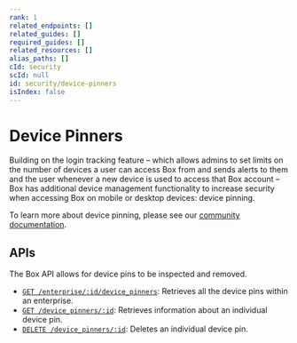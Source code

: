 ```yaml
---
rank: 1
related_endpoints: []
related_guides: []
required_guides: []
related_resources: []
alias_paths: []
cId: security
scId: null
id: security/device-pinners
isIndex: false
---
```


# Device Pinners

Building on the login tracking feature – which allows admins to set limits on
the number of devices a user can access Box from and sends alerts to them and
the user whenever a new device is used to access that Box account – Box has
additional device management functionality to increase security when accessing
Box on mobile or desktop devices: device pinning.

To learn more about device pinning, please see our [community
documentation][community].

## APIs

The Box API allows for device pins to be inspected and removed.

* [`GET /enterprise/:id/device_pinners`](e://get-enterprises-id-device-pinners):
Retrieves all the device pins within an enterprise.
* [`GET /device_pinners/:id`](e://get-device-pinners-id): Retrieves information
about an individual device pin.
* [`DELETE /device_pinners/:id`](e://delete-device-pinners-id): Deletes an
individual device pin.

[community]: https://community.box.com/t5/How-to-Guides-for-Admins/Device-Pinning-Settings/ta-p/172
